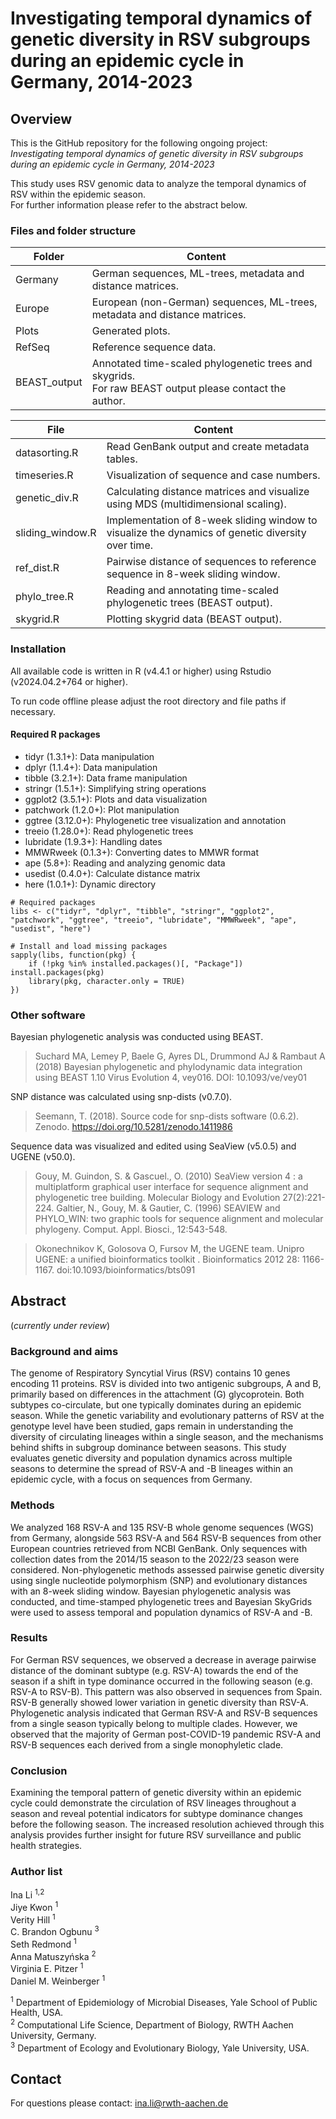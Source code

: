 # Investigating temporal dynamics of genetic diversity in RSV subgroups during an epidemic cycle in Germany, 2014-2023

## Overview

This is the GitHub repository for the following ongoing project: <br>
*Investigating temporal dynamics of genetic diversity in RSV subgroups during an epidemic cycle in Germany, 2014-2023*

This study uses RSV genomic data to analyze the temporal dynamics of RSV within the epidemic season. <br>
For further information please refer to the abstract below.  

### Files and folder structure

| Folder    | Content |
| -------- | ------- |
| Germany  | German sequences, ML-trees, metadata and distance matrices. |
| Europe | European (non-German) sequences, ML-trees, metadata and distance matrices. |
| Plots    | Generated plots. |
| RefSeq  | Reference sequence data. |
| BEAST_output | Annotated time-scaled phylogenetic trees and skygrids. <br> For raw BEAST output please contact the author. |

| File    | Content |
| -------- | ------- |
| datasorting.R  | Read GenBank output and create metadata tables. |
| timeseries.R | Visualization of sequence and case numbers. |
| genetic_div.R    | Calculating distance matrices and visualize using MDS (multidimensional scaling). |
| sliding_window.R  | Implementation of 8-week sliding window to visualize the dynamics of genetic diversity over time. |
| ref_dist.R | Pairwise distance of sequences to reference sequence in 8-week sliding window.|
| phylo_tree.R  | Reading and annotating time-scaled phylogenetic trees (BEAST output). |
| skygrid.R | Plotting skygrid data (BEAST output).|

### Installation 

All available code is written in R (v4.4.1 or higher) using Rstudio (v2024.04.2+764 or higher). 

To run code offline please adjust the root directory and file paths if necessary. 

#### Required R packages

- tidyr (1.3.1+): Data manipulation
- dplyr (1.1.4+): Data manipulation
- tibble (3.2.1+): Data frame manipulation
- stringr (1.5.1+): Simplifying string operations
- ggplot2 (3.5.1+): Plots and data visualization
- patchwork (1.2.0+): Plot manipulation
- ggtree (3.12.0+): Phylogenetic tree visualization and annotation
- treeio (1.28.0+): Read phylogenetic trees
- lubridate (1.9.3+): Handling dates 
- MMWRweek (0.1.3+): Converting dates to MMWR format
- ape (5.8+): Reading and analyzing genomic data
- usedist (0.4.0+): Calculate distance matrix
- here (1.0.1+): Dynamic directory

```
# Required packages
libs <- c("tidyr", "dplyr", "tibble", "stringr", "ggplot2", "patchwork", "ggtree", "treeio", "lubridate", "MMWRweek", "ape", "usedist", "here")

# Install and load missing packages
sapply(libs, function(pkg) {
    if (!pkg %in% installed.packages()[, "Package"]) install.packages(pkg)
    library(pkg, character.only = TRUE)
})
```

### Other software

Bayesian phylogenetic analysis was conducted using BEAST.

>Suchard MA, Lemey P, Baele G, Ayres DL, Drummond AJ & Rambaut A (2018) Bayesian phylogenetic and phylodynamic data integration using BEAST 1.10 Virus Evolution 4, vey016. DOI: 10.1093/ve/vey01

SNP distance was calculated using snp-dists (v0.7.0).

>Seemann, T. (2018). Source code for snp-dists software (0.6.2). Zenodo. https://doi.org/10.5281/zenodo.1411986

Sequence data was visualized and edited using SeaView (v5.0.5) and UGENE (v50.0).

>Gouy, M. Guindon, S. & Gascuel., O. (2010) SeaView version 4 : a multiplatform graphical user interface for sequence alignment and phylogenetic tree building. Molecular Biology and Evolution 27(2):221-224. 
Galtier, N., Gouy, M. & Gautier, C. (1996) SEAVIEW and PHYLO_WIN: two graphic tools for sequence alignment and molecular phylogeny. Comput. Appl. Biosci., 12:543-548.

>Okonechnikov K, Golosova O, Fursov M, the UGENE team.  Unipro UGENE: a unified bioinformatics toolkit . Bioinformatics  2012 28: 1166-1167. doi:10.1093/bioinformatics/bts091

## Abstract

(*currently under review*)

### Background and aims

The genome of Respiratory Syncytial Virus (RSV) contains 10 genes encoding 11 proteins. RSV is divided into two antigenic subgroups, A and B, primarily based on differences in the attachment (G) glycoprotein. Both subtypes co-circulate, but one typically dominates during an epidemic season. While the genetic variability and evolutionary patterns of RSV at the genotype level have been studied, gaps remain in understanding the diversity of circulating lineages within a single season, and the mechanisms behind shifts in subgroup dominance between seasons. This study evaluates genetic diversity and population dynamics across multiple seasons to determine the spread of RSV-A and -B lineages within an epidemic cycle, with a focus on sequences from Germany.

### Methods

We analyzed 168 RSV-A and 135 RSV-B whole genome sequences (WGS) from Germany, alongside 563 RSV-A and 564 RSV-B sequences from other European countries retrieved from NCBI GenBank. Only sequences with collection dates from the 2014/15 season to the 2022/23 season were considered. Non-phylogenetic methods assessed pairwise genetic diversity using single nucleotide polymorphism (SNP) and evolutionary distances with an 8-week sliding window. Bayesian phylogenetic analysis was conducted, and time-stamped phylogenetic trees and Bayesian SkyGrids were used to assess temporal and population dynamics of RSV-A and -B. 

### Results 

For German RSV sequences, we observed a decrease in average pairwise distance of the dominant subtype (e.g. RSV-A) towards the end of the season if a shift in type dominance occurred in the following season (e.g. RSV-A to RSV-B). This pattern was also observed in sequences from Spain. RSV-B generally showed lower variation in genetic diversity than RSV-A. Phylogenetic analysis indicated that German RSV-A and RSV-B sequences from a single season typically belong to multiple clades. However, we observed that the majority of German post-COVID-19 pandemic RSV-A and RSV-B sequences each derived from a single monophyletic clade. 

### Conclusion

Examining the temporal pattern of genetic diversity within an epidemic cycle could demonstrate the circulation of RSV lineages throughout a season and reveal potential indicators for subtype dominance changes before the following season. The increased resolution achieved through this analysis provides further insight for future RSV surveillance and public health strategies. 

### Author list

Ina Li <sup>1,2</sup> <br>
Jiye Kwon <sup>1</sup> <br>
Verity Hill <sup>1</sup> <br>
C. Brandon Ogbunu <sup>3</sup> <br>
Seth Redmond <sup>1</sup> <br>
Anna Matuszyńska <sup>2</sup> <br>
Virginia E. Pitzer <sup>1</sup> <br>
Daniel M. Weinberger <sup>1</sup> <br>

<sup>1</sup> Department of Epidemiology of Microbial Diseases, Yale School of Public Health, USA.<br>
<sup>2</sup> Computational Life Science, Department of Biology, RWTH Aachen University, Germany. <br>
<sup>3</sup> Department of Ecology and Evolutionary Biology, Yale University, USA.<br>

## Contact

For questions please contact: ina.li@rwth-aachen.de